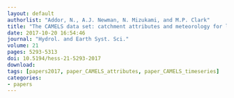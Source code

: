 ```yaml
---
layout: default
authorlist: "Addor, N., A.J. Newman, N. Mizukami, and M.P. Clark"
title: "The CAMELS data set: catchment attributes and meteorology for large-sample studies"
date: 2017-10-20 16:54:46
journal: "Hydrol. and Earth Syst. Sci."
volume: 21
pages: 5293-5313
doi: 10.5194/hess-21-5293-2017
download:
tags: [papers2017, paper_CAMELS_attributes, paper_CAMELS_timeseries]
categories:
- papers
---
```


